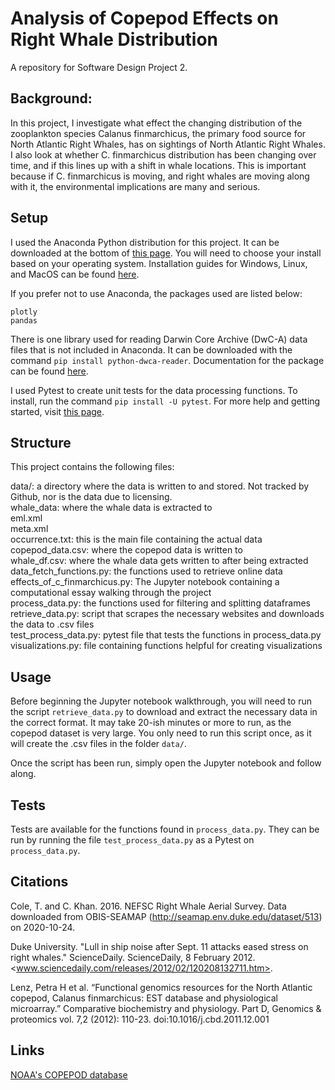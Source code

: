 # Analysis of Copepod Effects on Right Whale Distribution

A repository for Software Design Project 2. 

## Background:

In this project, I investigate what effect the changing distribution of the zooplankton species Calanus finmarchicus, the primary food source for North Atlantic Right Whales, has on sightings of North Atlantic Right Whales. I also look at whether C. finmarchicus distribution has been changing over time, and if this lines up with a shift in whale locations. This is important because if C. finmarchicus is moving, and right whales are moving along with it, the environmental implications are many and serious. 

## Setup

I used the Anaconda Python distribution for this project. It can be downloaded at the bottom of [this page](https://www.anaconda.com/products/individual). You will need to choose your install based on your operating system. Installation guides for Windows, Linux, and MacOS can be found [here](https://docs.anaconda.com/anaconda/install/). 

If you prefer not to use Anaconda, the packages used are listed below:   

`plotly`  
`pandas`

There is one library used for reading Darwin Core Archive (DwC-A) data files that is not included in Anaconda. It can be downloaded with the command `pip install python-dwca-reader`. Documentation for the package can be found [here](https://python-dwca-reader.readthedocs.io/en/latest/). 

I used Pytest to create unit tests for the data processing functions. To install, run the command `pip install -U pytest`. For more help and getting started, visit [this page](https://docs.pytest.org/en/stable/getting-started.html).  

## Structure

This project contains the following files: 

data/: a directory where the data is written to and stored. Not tracked by Github, nor is the data due to licensing.      
    whale_data: where the whale data is extracted to      
        eml.xml    
        meta.xml    
        occurrence.txt: this is the main file containing the actual data   
    copepod_data.csv: where the copepod data is written to  
    whale_df.csv: where the whale data gets written to after being extracted  
data_fetch_functions.py: the functions used to retrieve online data  
effects_of_c_finmarchicus.py: The Jupyter notebook containing a computational essay walking through the project   
process_data.py: the functions used for filtering and splitting dataframes  
retrieve_data.py: script that scrapes the necessary websites and downloads the data to .csv files  
test_process_data.py: pytest file that tests the functions in process_data.py  
visualizations.py: file containing functions helpful for creating visualizations


## Usage

Before beginning the Jupyter notebook walkthrough, you will need to run the script `retrieve_data.py` to download and extract the necessary data in the correct format. It may take 20-ish minutes or more to run, as the copepod dataset is very large. You only need to run this script once, as it will create the .csv files in the folder `data/`.

Once the script has been run, simply open the Jupyter notebook and follow along.   

## Tests

Tests are available for the functions found in `process_data.py`. They can be run by running the file `test_process_data.py` as a Pytest on `process_data.py`. 

## Citations

Cole, T. and C. Khan. 2016. NEFSC Right Whale Aerial Survey. Data downloaded from OBIS-SEAMAP (http://seamap.env.duke.edu/dataset/513) on 2020-10-24.

Duke University. "Lull in ship noise after Sept. 11 attacks eased stress on right whales." ScienceDaily. ScienceDaily, 8 February 2012. <www.sciencedaily.com/releases/2012/02/120208132711.htm>.

Lenz, Petra H et al. “Functional genomics resources for the North Atlantic copepod, Calanus finmarchicus: EST database and physiological microarray.” Comparative biochemistry and physiology. Part D, Genomics & proteomics vol. 7,2 (2012): 110-23. doi:10.1016/j.cbd.2011.12.001

## Links

[NOAA's COPEPOD database](https://www.st.nmfs.noaa.gov/copepod/atlas/index-atlas.html)
